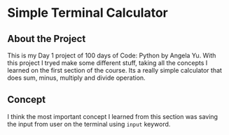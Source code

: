 # Simple Terminal Calculator

## About the Project

This is my Day 1 project of 100 days of Code: Python by Angela Yu. With this project I tryed make some different stuff, taking all the concepts I learned on the first section of the course.
Its a really simple calculator that does sum, minus, multiply and divide operation. 

## Concept

I think the most important concept I learned from this section was saving the input from user on the terminal using ```input``` keyword.
